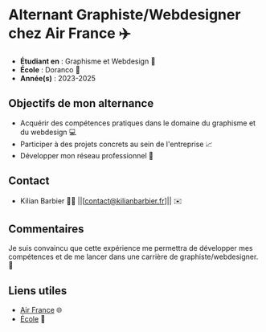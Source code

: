 # Alternant Graphiste/Webdesigner chez Air France ✈️

* **Étudiant en** : Graphisme et Webdesign 🎨<br>
* **École** : Doranco 🏫<br>
* **Année(s)** : 2023-2025<br>

## Objectifs de mon alternance

* Acquérir des compétences pratiques dans le domaine du graphisme et du webdesign 💻
* Participer à des projets concrets au sein de l'entreprise 📈
* Développer mon réseau professionnel 🤝

## Contact

* Kilian Barbier 👨‍💻
||[contact@kilianbarbier.fr]|| ✉️

## Commentaires

Je suis convaincu que cette expérience me permettra de développer mes compétences et de me lancer dans une carrière de graphiste/webdesigner. 🚀

## Liens utiles

* [Air France](https://www.airfrance.fr) 🌐
* [École](https://www.doranco.fr) 🏫
